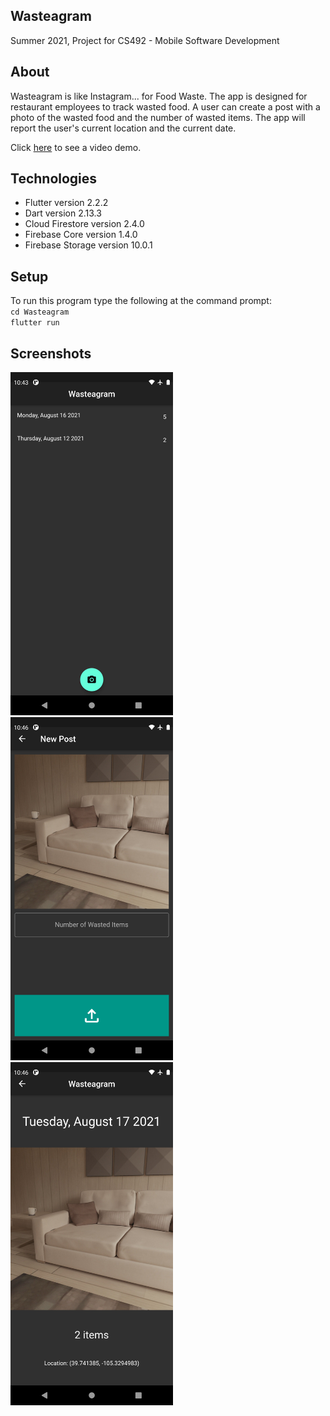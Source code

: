 ## Wasteagram
Summer 2021, Project for CS492 - Mobile Software Development

## About
Wasteagram is like Instagram... for Food Waste. The app is designed for restaurant employees to track wasted food. A user can create a post with a photo of the wasted food and the number of wasted items. The app will report the user's current location and the current date. 

Click [here](https://www.youtube.com/watch?v=zR-tzX3-tKg) to see a video demo. 

## Technologies
- Flutter version 2.2.2
- Dart version 2.13.3
- Cloud Firestore version 2.4.0
- Firebase Core version 1.4.0
- Firebase Storage version 10.0.1

## Setup
To run this program type the following at the command prompt:\
`cd Wasteagram`\
`flutter run`

## Screenshots
<img src="screenshots/flutter_01.png?raw=true" width="260"> <img src="screenshots/flutter_02.png?raw=true" width="260"> <img src="screenshots/flutter_03.png?raw=true" width="260">
